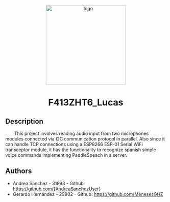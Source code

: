 <p align="center">
  <img src="https://cdn-icons-png.flaticon.com/512/4479/4479237.png" alt="logo" width="250" height="250"/>
  <h1 align="center">F413ZHT6_Lucas</h1>
</p>

## Description
&emsp;&emsp;This project involves reading audio input from two microphones modules connected via I2C communication protocol in parallel. Also since it can handle TCP connections using a ESP8266 ESP-01 Serial WiFi transceptor module, it has the functionality to recognize spanish simple voice commands implementing PaddleSpeach in a server. 

## Authors
- Andrea Sanchez - 31893 - Github: https://github.com/{AndreaSanchezUser}
- Gerardo Hernández - 29902 - Github: https://github.com/MenesesGHZ

